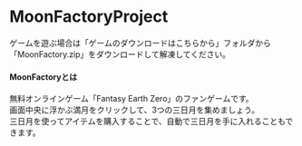 # MoonFactoryProject
ゲームを遊ぶ場合は「ゲームのダウンロードはこちらから」フォルダから「MoonFactory.zip」をダウンロードして解凍してください。

#### MoonFactoryとは
無料オンラインゲーム「Fantasy Earth Zero」のファンゲームです。  
画面中央に浮かぶ満月をクリックして、3つの三日月を集めましょう。  
三日月を使ってアイテムを購入することで、自動で三日月を手に入れることもできます。
